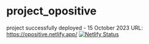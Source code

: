 # project_opositive
project successfully deployed - 15 October 2023
URL: https://opositive.netlify.app/
[![Netlify Status](https://api.netlify.com/api/v1/badges/0f333bf4-72ef-45c1-b66f-d52e1a27ba4f/deploy-status)](https://app.netlify.com/sites/opositive/deploys)
